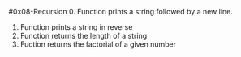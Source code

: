 #0x08-Recursion
0. Function prints a string followed by a new line.
1. Function prints a string in reverse
2. Function returns the length of a string
3. Fuction returns the factorial of a given number
